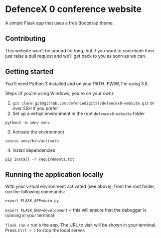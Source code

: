 # DefenceX 0 conference website

A simple Flask app that uses a free Bootstrap theme.

## Contributing

This website won't be around for long, but if you want to contribute then just raise a pull request and we'll get back to you as soon as we can.

## Getting started

You'll need Python 3 installed and on your PATH. FWIW, I'm using 3.8.

Steps (if you're using Windows, you're on your own):

1. `git clone git@github.com:defencedigital/defencex0-website.git` or over SSH if you prefer
2.  Set up a virtual environment in the root `defencex0-website` folder

`python3 -m venv venv`

3. Activate the environment

`source venv/bin/activate`

4. Install dependencies

`pip install -r requirements.txt`

## Running the application locally

With your virtual environment activated (see above), from the root folder, run the following commands:

`export FLASK_APP=main.py`

`export FLASK_ENV=development` < this will ensure that the debugger is running in your terminal

`flask run` < run's the app. The URL to visit will be shown in your terminal. Press `Ctrl + C` to stop the local server.
